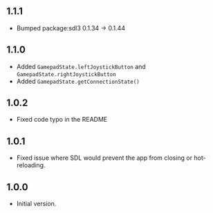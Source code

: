 ## 1.1.1

- Bumped package:sdl3 0.1.34 -> 0.1.44

## 1.1.0

- Added `GamepadState.leftJoystickButton` and `GamepadState.rightJoystickButton`
- Added `GamepadState.getConnectionState()`

## 1.0.2

- Fixed code typo in the README

## 1.0.1

- Fixed issue where SDL would prevent the app from closing or hot-reloading.

## 1.0.0

- Initial version.
